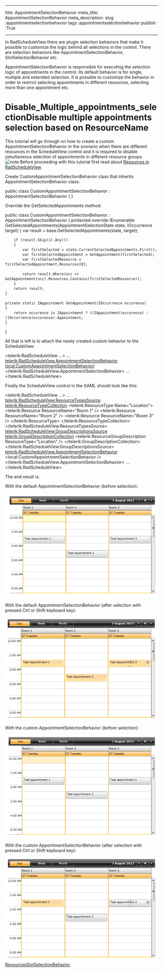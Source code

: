 ___
title: AppointmentSelectionBehavior
meta_title: AppointmentSelectionBehavior
meta_description: 
slug :appointmentselectionbehavior
tags :appointmentselectionbehavior
publish :True
___


In RadScheduleView there are plugin selection behaviors that make it possible to customize the logic behind all selections in the control. There are selection behaviors like AppointmentSelectionBehavior, SlotSelectionBehavior etc.

AppointmentSelectionBehavior is responsible for executing the selection logic of appointments in the control. Its default behavior is for single, multiple and extended selection. It is possible to customize the behavior in order to restrict selecting appointments in different resources, selecting more than one appointment etc.

# Disable_Multiple_appointments_selectionDisable multiple appointments selection based on ResourceName

This tutorial will go through on how to create a custom AppointmentSelectionBehavior in the scenario when there are different resources in the ScheduleView control and it is required to disable simultaneous selection of appointments in different resource groups.
    ![note](note.jpg)
    	Before proceeding with this tutorial first read about [Resources in RadScheduleView](D7C21926-1825-4792-9FC1-2ED2170D2AC2).



Create CustomAppointmentSelectionBehavior class that inherits AppointmentSelectionBehavior class:


public class CustomAppointmentSelectionBehavior : AppointmentSelectionBehavior
{
}

Override the GetSelectedAppointments method:


public class CustomAppointmentSelectionBehavior : AppointmentSelectionBehavior
{
	protected override IEnumerable<IOccurrence> GetSelectedAppointments(AppointmentSelectionState state, IOccurrence target)
	{
		var result = base.GetSelectedAppointments(state, target);

		if (result.Skip(1).Any())
		{
			var firstSelected = state.CurrentSelectedAppointments.First();
			var firstSelectedAppointment = GetAppointment(firstSelected);
			var firstSelectedResource = firstSelectedAppointment.Resources[0];

			return result.Where(occ => GetAppointment(occ).Resources.Contains(firstSelectedResource));
		}
		return result;
	}

	private static IAppointment GetAppointment(IOccurrence occurence)
	{
		return occurence is IAppointment ? ((IAppointment)occurence) : ((Occurrence)occurence).Appointment;
	}
}

All that is left is to attach the newly created custom behavior to the ScheduleView:


<telerik:RadScheduleView ...>
	...
	<telerik:RadScheduleView.AppointmentSelectionBehavior>
		<local:CustomAppointmentSelectionBehavior/>
	</telerik:RadScheduleView.AppointmentSelectionBehavior>
	...
</telerik:RadScheduleView>

Finally the ScheduleView control in the XAML should look like this:


<telerik:RadScheduleView ...>
	...
	<telerik:RadScheduleView.ResourceTypesSource>
		<telerik:ResourceTypeCollection>
			<telerik:ResourceType Name="Location">
				<telerik:Resource ResourceName="Room 1" />
				<telerik:Resource ResourceName="Room 2" />
				<telerik:Resource ResourceName="Room 3" />
			</telerik:ResourceType>
		</telerik:ResourceTypeCollection>
	</telerik:RadScheduleView.ResourceTypesSource>
	<telerik:RadScheduleView.GroupDescriptionsSource>
		<telerik:GroupDescriptionCollection>
			<telerik:ResourceGroupDescription ResourceType="Location" />
		</telerik:GroupDescriptionCollection>
	</telerik:RadScheduleView.GroupDescriptionsSource>
	<telerik:RadScheduleView.AppointmentSelectionBehavior>
		<local:CustomAppointmentSelectionBehavior />
	</telerik:RadScheduleView.AppointmentSelectionBehavior>
	...
</telerik:RadScheduleView>

The end result is:



With the default AppointmentSelectionBehavior (before selection):

![radscheduleview features appointment selection behavior 0](../Media\radscheduleview_features_appointment_selection_behavior_0.png)

With the default AppointmentSelectionBehavior (after selection with pressed Ctrl or Shift keyboard key):

![radscheduleview features appointment selection behavior 1](../Media\radscheduleview_features_appointment_selection_behavior_1.png)

With the custom AppointmentSelectionBehavior (before selection):

![radscheduleview features appointment selection behavior 2](../Media\radscheduleview_features_appointment_selection_behavior_2.png)

With the custom AppointmentSelectionBehavior (after selection with pressed Ctrl or Shift keyboard key):

![radscheduleview features appointment selection behavior 3](../Media\radscheduleview_features_appointment_selection_behavior_3.png)[Resources](http://radscheduleview-features-resources.md)[SlotSelectionBehavior](http://radscheduleview-features-slot-selection-behavior.md)
